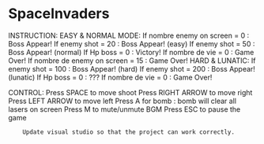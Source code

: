 # SpaceInvaders
  INSTRUCTION:
        EASY & NORMAL MODE:
                If nombre enemy on screen = 0 : Boss Appear!
                If enemy shot = 20 : Boss Appear! (easy)
                If enemy shot = 50 : Boss Appear! (normal)
                If Hp boss = 0 : Victory!
                If nombre de vie = 0 : Game Over!
                If nombre de enemy on screen = 15 : Game Over!
        HARD & LUNATIC:
                If enemy shot = 100 : Boss Appear! (hard)
                If enemy shot = 200 : Boss Appear! (lunatic)
                If Hp boss = 0 : ???
                If nombre de vie = 0 : Game Over!


  CONTROL:
        Press SPACE to move shoot
        Press RIGHT ARROW to move right
        Press LEFT ARROW to move left
        Press A for bomb : bomb will clear all lasers on screen
        Press M to mute/unmute BGM
        Press ESC to pause the game
        
        Update visual studio so that the project can work correctly.

